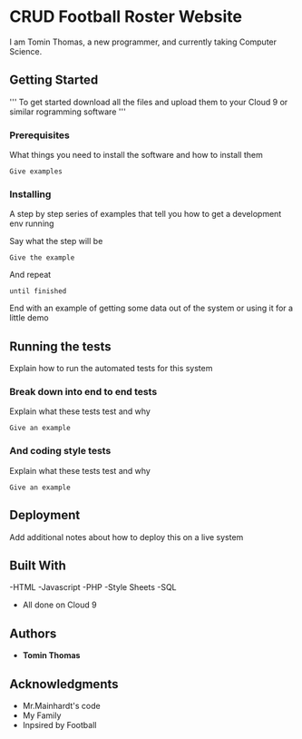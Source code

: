 # CRUD Football Roster Website

I am Tomin Thomas, a new programmer, and currently taking Computer Science. 

## Getting Started

'''
To get started download all the files and upload them to your Cloud 9 or similar rogramming software
'''



### Prerequisites

What things you need to install the software and how to install them

```
Give examples
```

### Installing

A step by step series of examples that tell you how to get a development env running

Say what the step will be

```
Give the example
```

And repeat

```
until finished
```

End with an example of getting some data out of the system or using it for a little demo

## Running the tests

Explain how to run the automated tests for this system

### Break down into end to end tests

Explain what these tests test and why

```
Give an example
```

### And coding style tests

Explain what these tests test and why

```
Give an example
```

## Deployment

Add additional notes about how to deploy this on a live system

## Built With

-HTML
-Javascript
-PHP
-Style Sheets
-SQL
- All done on Cloud 9 



## Authors

* **Tomin Thomas** 

## Acknowledgments

* Mr.Mainhardt's code
* My Family
* Inpsired by Football

